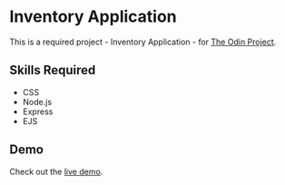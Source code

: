 # Inventory Application
This is a required project - Inventory Application - for [The Odin Project](https://www.theodinproject.com/).

## Skills Required
- CSS
- Node.js
- Express
- EJS

## Demo
Check out the [live demo](https://inventory-app.sjdumas.com).